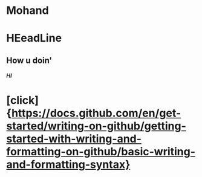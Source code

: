 # Mohand
# HEeadLine
## How u doin'
##### HI
# [click] {https://docs.github.com/en/get-started/writing-on-github/getting-started-with-writing-and-formatting-on-github/basic-writing-and-formatting-syntax}
